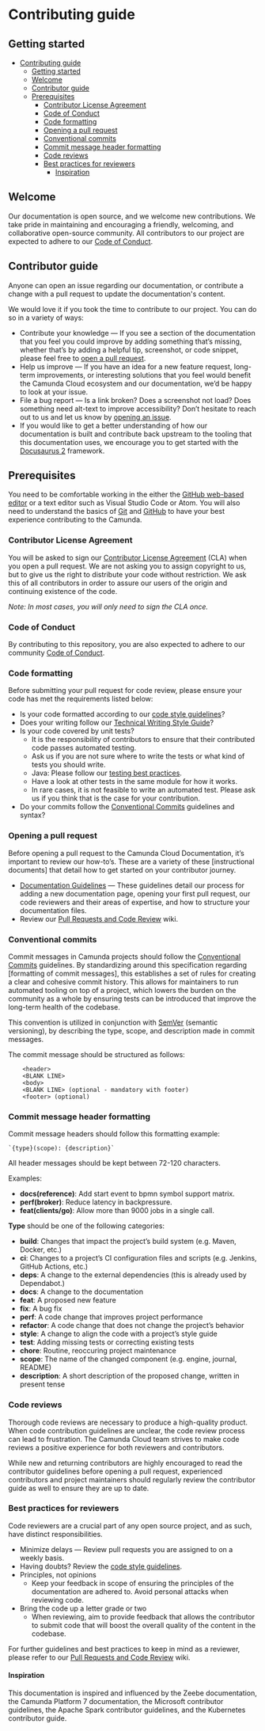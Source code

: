 # Contributing guide

## Getting started

- [Contributing guide](#contributing-guide)
  - [Getting started](#getting-started)
  - [Welcome](#welcome)
  - [Contributor guide](#contributor-guide)
  - [Prerequisites](#prerequisites)
    - [Contributor License Agreement](#contributor-license-agreement)
    - [Code of Conduct](#code-of-conduct)
    - [Code formatting](#code-formatting)
    - [Opening a pull request](#opening-a-pull-request)
    - [Conventional commits](#conventional-commits)
    - [Commit message header formatting](#commit-message-header-formatting)
    - [Code reviews](#code-reviews)
    - [Best practices for reviewers](#best-practices-for-reviewers)
      - [Inspiration](#inspiration)

## Welcome

Our documentation is open source, and we welcome new contributions. We take pride in maintaining and encouraging a friendly, welcoming, and collaborative open-source community. All contributors to our project are expected to adhere to our [Code of Conduct].

## Contributor guide

Anyone can open an issue regarding our documentation, or contribute a change with a pull request to update the documentation's content.

We would love it if you took the time to contribute to our project. You can do so in a variety of ways:

- Contribute your knowledge — If you see a section of the documentation that you feel you could improve by adding something that’s missing, whether that’s by adding a helpful tip, screenshot, or code snippet, please feel free to [open a pull request].
- Help us improve — If you have an idea for a new feature request, long-term improvements, or interesting solutions that you feel would benefit the Camunda Cloud ecosystem and our documentation, we’d be happy to look at your issue.
- File a bug report — Is a link broken? Does a screenshot not load? Does something need alt-text to improve accessibility? Don’t hesitate to reach out to us and let us know by [opening an issue].
- If you would like to get a better understanding of how our documentation is built and contribute back upstream to the tooling that this documentation uses, we encourage you to get started with the [Docusaurus 2] framework.

## Prerequisites

You need to be comfortable working in the either the [GitHub web-based editor] or a text editor such as Visual Studio Code or Atom. You will also need to understand the basics of [Git] and [GitHub] to have your best experience contributing to the Camunda.

### Contributor License Agreement

You will be asked to sign our [Contributor License Agreement] (CLA) when you open a pull request. We are not asking you to assign copyright to us, but to give us the right to distribute your code without restriction. We ask this of all contributors in order to assure our users of the origin and continuing existence of the code.

*Note: In most cases, you will only need to sign the CLA once.*

### Code of Conduct

By contributing to this repository, you are also expected to adhere to our community [Code of Conduct].

### Code formatting

Before submitting your pull request for code review, please ensure your code has met the requirements listed below:

- Is your code formatted according to our [code style guidelines]?
- Does your writing follow our [Technical Writing Style Guide]?
- Is your code covered by unit tests?
  - It is the responsibility of contributors to ensure that their contributed code passes automated testing.
  - Ask us if you are not sure where to write the tests or what kind of tests you should write.
  - Java: Please follow our [testing best practices].
  - Have a look at other tests in the same module for how it works.
  - In rare cases, it is not feasible to write an automated test. Please ask us if you think that is the case for your contribution.
- Do your commits follow the [Conventional Commits] guidelines and syntax?

### Opening a pull request

Before opening a pull request to the Camunda Cloud Documentation, it’s important to review our how-to’s. These are a variety of these [instructional documents] that detail how to get started on your contributor journey.

- [Documentation Guidelines] — These guidelines detail our process for adding a new documentation page, opening your first pull request, our code reviewers and their areas of expertise, and how to structure your documentation files.
- Review our [Pull Requests and Code Review] wiki.

### Conventional commits

Commit messages in Camunda projects should follow the [Conventional Commits] guidelines. By standardizing around this specification regarding [formatting of commit messages], this establishes a set of rules for creating a clear and cohesive commit history. This allows for maintainers to run automated tooling on top of a project, which lowers the burden on the community as a whole by ensuring tests can be introduced that improve the long-term health of the codebase.

This convention is utilized in conjunction with [SemVer] (semantic versioning), by describing the type, scope, and description made in commit messages.

The commit message should be structured as follows:

```
    <header>
    <BLANK LINE>
    <body>
    <BLANK LINE> (optional - mandatory with footer)
    <footer> (optional)
```

### Commit message header formatting

Commit message headers should follow this formatting example:

    `{type}(scope): {description}`

All header messages should be kept between 72-120 characters.

Examples:

- **docs(reference)**: Add start event to bpmn symbol support matrix.
- **perf(broker)**: Reduce latency in backpressure.
- **feat(clients/go)**: Allow more than 9000 jobs in a single call.

**Type** should be one of the following categories:

- **build**: Changes that impact the project’s build system (e.g. Maven, Docker, etc.)
- **ci**: Changes to a project’s CI configuration files and scripts (e.g. Jenkins, GitHub Actions, etc.)
- **deps**: A change to the external dependencies (this is already used by Dependabot.)
- **docs**: A change to the documentation
- **feat**: A proposed new feature
- **fix**: A bug fix
- **perf**: A code change that improves project performance
- **refactor**: A code change that does not change the project’s behavior
- **style**: A change to align the code with a project’s style guide
- **test**: Adding missing tests or correcting existing tests
- **chore**: Routine, reoccuring project maintenance
- **scope**: The name of the changed component (e.g. engine, journal, README)
- **description**: A short description of the proposed change, written in present tense

### Code reviews

Thorough code reviews are necessary to produce a high-quality product. When code contribution guidelines are unclear, the code review process can lead to frustration. The Camunda Cloud team strives to make code reviews a positive experience for both reviewers and contributors.

While new and returning contributors are highly encouraged to read the contributor guidelines before opening a pull request, experienced contributors and project maintainers should regularly review the contributor guide as well to ensure they are up to date.

### Best practices for reviewers

Code reviewers are a crucial part of any open source project, and as such, have distinct responsibilities.

- Minimize delays — Review pull requests you are assigned to on a weekly basis.
- Having doubts? Review the [code style guidelines].
- Principles, not opinions
  - Keep your feedback in scope of ensuring the principles of the documentation are adhered to. Avoid personal attacks when reviewing code.
- Bring the code up a letter grade or two
  - When reviewing, aim to provide feedback that allows the contributor to submit code that will boost the overall quality of the content in the codebase.

For further guidelines and best practices to keep in mind as a reviewer, please refer to our [Pull Requests and Code Review] wiki.

#### Inspiration

This documentation is inspired and influenced by the Zeebe documentation, the Camunda Platform 7 documentation, the Microsoft contributor guidelines,
the Apache Spark contributor guidelines, and the Kubernetes contributor guide.

[Getting Started]:./getting-started
[Welcome]: ./welcome
[Contributor Guide]: ./contributor-guide
[Prerequisities]: ./prerequisities
[Code of Conduct]: ./code-of-conduct.md
[documentation]: https://github.com/camunda-cloud/camunda-cloud-documentation
[open a pull request]: https://github.com/camunda-cloud/camunda-cloud-documentation/compare
[conventional commits]: https://www.conventionalcommits.org/en/v1.0.0/#summary
[variety]: https://github.com/camunda-cloud/camunda-cloud-documentation/tree/master/howtos
[Documentation guidelines]: https://github.com/camunda-cloud/camunda-cloud-documentation/blob/master/howtos/documentation-guidelines.md
[opening an issue]: https://github.com/camunda-cloud/camunda-cloud-documentation/issues
[Docusaurus 2]: https://v2.docusaurus.io/
[GitHub web-based editor]: https://docs.github.com/en/codespaces/the-githubdev-web-based-editor
[Git]: https://git-scm.com/
[GitHub]: https://lab.github.com/
[Contributor License Agreement]: https://cla-assistant.io/camunda-cloud/camunda-cloud-documentation
[code style guidelines]: https://github.com/camunda-cloud/zeebe/wiki/Code-Style
[testing best practices]: https://docs.camunda.io/docs/apis-clients/java-client/zeebe-process-test/
[Conventional Commits]: ./conventional-commits
[template and settings files]: https://github.com/camunda/camunda-bpm-platform/tree/master/settings
[Technical Writing Style Guide]: https://github.com/camunda-cloud/camunda-cloud-documentation/blob/master/howtos/technical-writing-styleguide.md
[Pull Requests and Code Review]: https://github.com/camunda-cloud/zeebe/wiki/Pull-Requests-and-Code-Reviews
[SemVer]: http://semver.org/
